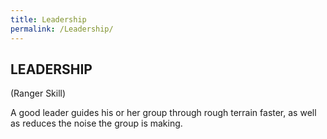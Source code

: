 ```yaml
---
title: Leadership
permalink: /Leadership/
---
```


## LEADERSHIP

(Ranger Skill)

A good leader guides his or her group through rough terrain faster, as
well as reduces the noise the group is making.